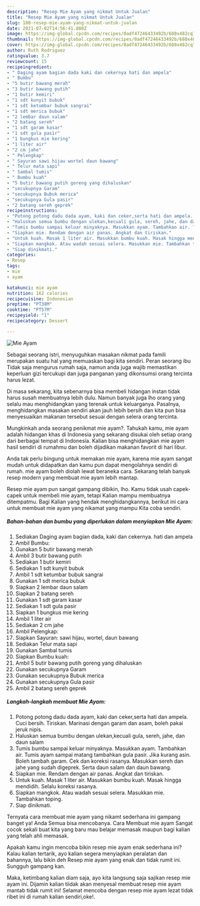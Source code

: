 ```yaml
---
description: "Resep Mie Ayam yang nikmat Untuk Jualan"
title: "Resep Mie Ayam yang nikmat Untuk Jualan"
slug: 180-resep-mie-ayam-yang-nikmat-untuk-jualan
date: 2021-07-02T14:56:41.880Z
image: https://img-global.cpcdn.com/recipes/0adf47246433492b/680x482cq70/mie-ayam-foto-resep-utama.jpg
thumbnail: https://img-global.cpcdn.com/recipes/0adf47246433492b/680x482cq70/mie-ayam-foto-resep-utama.jpg
cover: https://img-global.cpcdn.com/recipes/0adf47246433492b/680x482cq70/mie-ayam-foto-resep-utama.jpg
author: Ruth Rodriguez
ratingvalue: 3.7
reviewcount: 15
recipeingredient:
- " Daging ayam bagian dada kaki dan cekernya hati dan ampela"
- " Bumbu"
- "5 butir bawang merah"
- "3 butir bawang putih"
- "1 butir kemiri"
- "1 sdt kunyit bubuk"
- "1 sdt ketumbar bubuk sangrai"
- "1 sdt merica bubuk"
- "2 lembar daun salam"
- "2 batang sereh"
- "1 sdt garam kasar"
- "1 sdt gula pasir"
- "1 bungkus mie kering"
- "1 liter air"
- "2 cm jahe"
- " Pelengkap"
- " Sayuran sawi hijau wortel daun bawang"
- " Telur mata sapi"
- " Sambal tumis"
- " Bumbu kuah"
- "5 butir bawang putih goreng yang dihaluskan"
- "secukupnya Garam"
- "secukupnya Bubuk merica"
- "secukupnya Gula pasir"
- "2 batang sereh geprek"
recipeinstructions:
- "Potong potong dadu dada ayam, kaki dan ceker,serta hati dan ampela. Cuci bersih. Tiriskan. Marinasi dengan garam dan asam, boleh pakai jeruk nipis."
- "Haluskan semua bumbu dengan ulekan,kecuali gula, sereh, jahe, dan daun salam"
- "Tumis bumbu sampai keluar minyaknya. Masukkan ayam. Tambahkan air. Tumis ayam sampai matang tambahkan gula pasir. Jika kurang asin. Boleh tambah garam. Cek dan koreksi rasanya. Masukkan sereh dan jahe yang sudah digeprek. Serta daun salam dan daun bawang."
- "Siapkan mie. Rendam dengan air panas. Angkat dan tiriskan."
- "Untuk kuah. Masak 1 liter air. Masukkan bumbu kuah. Masak hingga mendidih. Selalu koreksi rasanya."
- "Siapkan mangkok. Atau wadah sesuai selera. Masukkan mie. Tambahkan toping."
- "Siap dinikmati."
categories:
- Resep
tags:
- mie
- ayam

katakunci: mie ayam 
nutrition: 162 calories
recipecuisine: Indonesian
preptime: "PT38M"
cooktime: "PT57M"
recipeyield: "1"
recipecategory: Dessert

---
```



![Mie Ayam](https://img-global.cpcdn.com/recipes/0adf47246433492b/680x482cq70/mie-ayam-foto-resep-utama.jpg)

Sebagai seorang istri, menyuguhkan masakan nikmat pada famili merupakan suatu hal yang memuaskan bagi kita sendiri. Peran seorang ibu Tidak saja mengurus rumah saja, namun anda juga wajib memastikan keperluan gizi tercukupi dan juga panganan yang dikonsumsi orang tercinta harus lezat.

Di masa  sekarang, kita sebenarnya bisa membeli hidangan instan tidak harus susah membuatnya lebih dulu. Namun banyak juga lho orang yang selalu mau menghidangkan yang terenak untuk keluarganya. Pasalnya, menghidangkan masakan sendiri akan jauh lebih bersih dan kita pun bisa menyesuaikan makanan tersebut sesuai dengan selera orang tercinta. 



Mungkinkah anda seorang penikmat mie ayam?. Tahukah kamu, mie ayam adalah hidangan khas di Indonesia yang sekarang disukai oleh setiap orang dari berbagai tempat di Indonesia. Kalian bisa menghidangkan mie ayam hasil sendiri di rumahmu dan boleh dijadikan makanan favorit di hari libur.

Anda tak perlu bingung untuk memakan mie ayam, karena mie ayam sangat mudah untuk didapatkan dan kamu pun dapat mengolahnya sendiri di rumah. mie ayam boleh diolah lewat beraneka cara. Sekarang telah banyak resep modern yang membuat mie ayam lebih mantap.

Resep mie ayam pun sangat gampang dibikin, lho. Kamu tidak usah capek-capek untuk membeli mie ayam, tetapi Kalian mampu membuatnya ditempatmu. Bagi Kalian yang hendak menghidangkannya, berikut ini cara untuk membuat mie ayam yang nikamat yang mampu Kita coba sendiri.

<!--inarticleads1-->

##### Bahan-bahan dan bumbu yang diperlukan dalam menyiapkan Mie Ayam:

1. Sediakan  Daging ayam bagian dada, kaki dan cekernya. hati dan ampela
1. Ambil  Bumbu:
1. Gunakan 5 butir bawang merah
1. Ambil 3 butir bawang putih
1. Sediakan 1 butir kemiri
1. Sediakan 1 sdt kunyit bubuk
1. Ambil 1 sdt ketumbar bubuk sangrai
1. Gunakan 1 sdt merica bubuk
1. Siapkan 2 lembar daun salam
1. Siapkan 2 batang sereh
1. Gunakan 1 sdt garam kasar
1. Sediakan 1 sdt gula pasir
1. Siapkan 1 bungkus mie kering
1. Ambil 1 liter air
1. Sediakan 2 cm jahe
1. Ambil  Pelengkap:
1. Siapkan  Sayuran: sawi hijau, wortel, daun bawang
1. Sediakan  Telur mata sapi
1. Gunakan  Sambal tumis
1. Siapkan  Bumbu kuah:
1. Ambil 5 butir bawang putih goreng yang dihaluskan
1. Gunakan secukupnya Garam
1. Gunakan secukupnya Bubuk merica
1. Gunakan secukupnya Gula pasir
1. Ambil 2 batang sereh geprek




<!--inarticleads2-->

##### Langkah-langkah membuat Mie Ayam:

1. Potong potong dadu dada ayam, kaki dan ceker,serta hati dan ampela. Cuci bersih. Tiriskan. Marinasi dengan garam dan asam, boleh pakai jeruk nipis.
1. Haluskan semua bumbu dengan ulekan,kecuali gula, sereh, jahe, dan daun salam
1. Tumis bumbu sampai keluar minyaknya. Masukkan ayam. Tambahkan air. Tumis ayam sampai matang tambahkan gula pasir. Jika kurang asin. Boleh tambah garam. Cek dan koreksi rasanya. Masukkan sereh dan jahe yang sudah digeprek. Serta daun salam dan daun bawang.
1. Siapkan mie. Rendam dengan air panas. Angkat dan tiriskan.
1. Untuk kuah. Masak 1 liter air. Masukkan bumbu kuah. Masak hingga mendidih. Selalu koreksi rasanya.
1. Siapkan mangkok. Atau wadah sesuai selera. Masukkan mie. Tambahkan toping.
1. Siap dinikmati.




Ternyata cara membuat mie ayam yang nikamt sederhana ini gampang banget ya! Anda Semua bisa mencobanya. Cara Membuat mie ayam Sangat cocok sekali buat kita yang baru mau belajar memasak maupun bagi kalian yang telah ahli memasak.

Apakah kamu ingin mencoba bikin resep mie ayam enak sederhana ini? Kalau kalian tertarik, ayo kalian segera menyiapkan peralatan dan bahannya, lalu bikin deh Resep mie ayam yang enak dan tidak rumit ini. Sungguh gampang kan. 

Maka, ketimbang kalian diam saja, ayo kita langsung saja sajikan resep mie ayam ini. Dijamin kalian tiidak akan menyesal membuat resep mie ayam mantab tidak rumit ini! Selamat mencoba dengan resep mie ayam lezat tidak ribet ini di rumah kalian sendiri,oke!.

